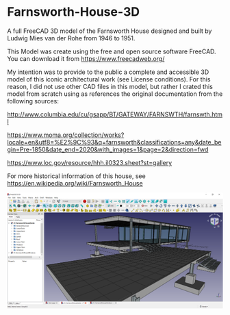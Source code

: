 # Farnsworth-House-3D
A full FreeCAD 3D model of the Farnsworth House designed and built by Ludwig Mies van der Rohe from 1946 to 1951.

This Model was create using the free and open source software FreeCAD. You can download it from https://www.freecadweb.org/

My intention was to provide to the public a complete and accessible 3D model of this iconic architectural work (see License conditions). For this reason, I did not use other CAD files in this model, but rather I crated this model from scratch using as references the original documentation from the following sources:  

http://www.columbia.edu/cu/gsapp/BT/GATEWAY/FARNSWTH/farnswth.html

https://www.moma.org/collection/works?locale=en&utf8=%E2%9C%93&q=farnsworth&classifications=any&date_begin=Pre-1850&date_end=2020&with_images=1&page=2&direction=fwd

https://www.loc.gov/resource/hhh.il0323.sheet?st=gallery

For more historical information of this house, see https://en.wikipedia.org/wiki/Farnsworth_House

![Farnsworth House FreeCAD Model](https://github.com/bitacovir/Farnsworth-House-3D/blob/master/Images/FreeCAD_XBIqclGE9y.png)
